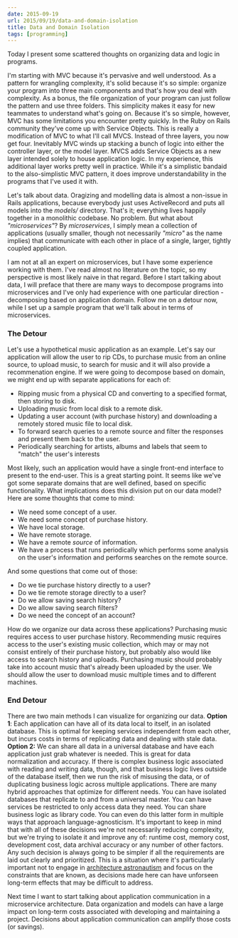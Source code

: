 ```yaml
---
date: 2015-09-19
url: 2015/09/19/data-and-domain-isolation
title: Data and Domain Isolation
tags: [programming]
---
```


Today I present some scattered thoughts on organizing data and logic in programs.

I'm starting with MVC because it's pervasive and well understood.  As a pattern for wrangling complexity, it's solid because it's so simple: organize your program into three main components and that's how you deal with complexity.  As a bonus, the file organization of your program can just follow the pattern and use three folders.  This simplicity makes it easy for new teammates to understand what's going on.  Because it's so simple, however, MVC has some limitations you encounter pretty quickly.  In the Ruby on Rails community they've come up with Service Objects.  This is really a modification of MVC to what I'll call MVCS.  Instead of three layers, you now get four.  Inevitably MVC winds up stacking a bunch of logic into either the controller layer, or the model layer.  MVCS adds Service Objects as a new layer intended solely to house application logic. In my experience, this additional layer works pretty well in practice.  While it's a simplistic bandaid to the also-simplistic MVC pattern, it does improve understandability in the programs that I've used it with.

Let's talk about data.  Oragizing and modelling data is almost a non-issue in Rails applications, because everybody just uses ActiveRecord and puts all models into the *models/* directory.  That's it; everything lives happily together in a monolithic codebase.  No problem.  But what about *"microservices"*?  By *microservices*, I simply mean a collection of applications (usually smaller, though not necessarily *"micro"* as the name implies) that communicate with each other in place of a single, larger, tightly coupled application.

I am not at all an expert on microservices, but I have some experience working with them.  I've read almost no literature on the topic, so my perspective is most likely naive in that regard.  Before I start talking about data, I will preface that there are many ways to decompose programs into microservices and I've only had experience with one particular direction - decomposing based on application domain.  Follow me on a detour now, while I set up a sample program that we'll talk about in terms of microservices.

### The Detour
Let's use a hypothetical music application as an example.  Let's say our application will allow the user to rip CDs, to purchase music from an online source, to upload music, to search for music and it will also provide a recommenation engine.  If we were going to decompose based on domain, we might end up with separate applications for each of:

- Ripping music from a physical CD and converting to a specified format, then storing to disk.
- Uploading music from local disk to a remote disk.
- Updating a user account (with purchase history) and downloading a remotely stored music file to local disk.
- To forward search queries to a remote source and filter the responses and present them back to the user.
- Periodically searching for artists, albums and labels that seem to "match" the user's interests

Most likely, such an application would have a single front-end interface to present to the end-user.
This is a great starting point.  It seems like we've got some separate domains that are well defined, based on specific functionality.  What implications does this division put on our data model?  Here are some thoughts that come to mind:

- We need some concept of a user.
- We need some concept of purchase history.
- We have local storage.
- We have remote storage.
- We have a remote *source* of information.
- We have a process that runs periodically which performs some analysis on the user's information and performs searches on the remote source.

And some questions that come out of those:

- Do we tie purchase history directly to a user?
- Do we tie remote storage directly to a user?
- Do we allow saving search history?
- Do we allow saving search filters?
- Do we need the concept of an account?

How do we organize our data across these applications?  Purchasing music requires access to user purchase history. Recommending music requires access to the user's existing music collection, which may or may not consist entirely of their purchase history, but probably also would like access to search history and uploads.  Purchasing music should probably take into account music that's already been uploaded by the user.  We should allow the user to download music multiple times and to different machines.

### End Detour
There are two main methods I can visualize for organizing our data.  **Option 1**: Each application can have all of its data local to itself, in an isolated database.  This is optimal for keeping services independent from each other, but incurs costs in terms of replicating data and dealing with stale data.  **Option 2:** We can share all data in a universal database and have each application just grab whatever is needed.  This is great for data normalization and accuracy. If there is complex business logic associated with reading and writing data, though, and that business logic lives outside of the database itself, then we run the risk of misusing the data, or of duplicating business logic across multiple applications.  There are many hybrid approaches that optimize for different needs.  You can have isolated databases that replicate to and from a universal master.  You can have services be restricted to only access data they need.  You can share business logic as library code.  You can even do this latter form in multiple ways that approach language-agnosticism.  It's important to keep in mind that with all of these decisions we're not necessarily reducing complexity, but we're trying to isolate it and improve any of: runtime cost, memory cost, development cost, data archival accuracy or any number of other factors.  Any such decision is always going to be simpler if all the requirements are laid out clearly and prioritized.  This is a situation where it's particularly important not to engage in [architecture astronautism](http://www.joelonsoftware.com/articles/fog0000000018.html) and focus on the constraints that are known, as decisions made here can have unforseen long-term effects that may be difficult to address.

Next time I want to start talking about application communication in a microservice architecture.  Data organization and models can have a large impact on long-term costs associated with developing and maintaining a project.  Decisions about application communication can amplify those costs (or savings).